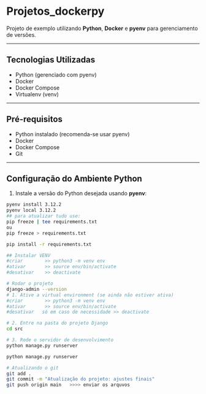 # Projetos_dockerpy

Projeto de exemplo utilizando **Python**, **Docker** e **pyenv** para gerenciamento de versões.

---

## Tecnologias Utilizadas

- Python (gerenciado com pyenv)
- Docker
- Docker Compose
- Virtualenv (venv)

---

## Pré-requisitos

- Python instalado (recomenda-se usar pyenv)
- Docker
- Docker Compose
- Git

---

## Configuração do Ambiente Python

1. Instale a versão do Python desejada usando **pyenv**:
```bash
pyenv install 3.12.2
pyenv local 3.12.2
## para atualizar tudo use:
pip freeze | tee requirements.txt
ou 
pip freeze > requirements.txt

pip install -r requirements.txt

## Instalar VENV
#criar        >> python3 -m venv env
#ativar       >> source env/bin/activate
#desativar    >> deactivate

# Rodar o projeto
django-admin --version
# 1. Ative a virtual environment (se ainda não estiver ativa)
#criar        >> python3 -m venv env
#ativar       >> source env/bin/activate
#desativar   só em caso de necessidade >> deactivate 

# 2. Entre na pasta do projeto Django
cd src

# 3. Rode o servidor de desenvolvimento
python manage.py runserver

python manage.py runserver

# Atualizando o git
git add .
git commit -m "Atualização do projeto: ajustes finais"
git push origin main   >>>> enviar os arquvos

